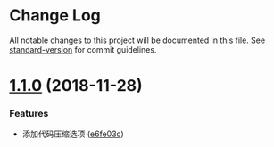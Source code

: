 # Change Log

All notable changes to this project will be documented in this file. See [standard-version](https://github.com/conventional-changelog/standard-version) for commit guidelines.

<a name="1.1.0"></a>

# [1.1.0](https://github.com/hxfdarling/webpack-retry-load-plugin/compare/v1.0.5...v1.1.0) (2018-11-28)

### Features

- 添加代码压缩选项 ([e6fe03c](https://github.com/hxfdarling/webpack-retry-load-plugin/commit/e6fe03c))
